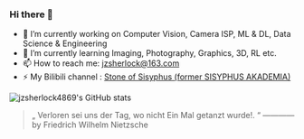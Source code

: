 ### Hi there 👋

<!--
**jzsherlock4869/jzsherlock4869** is a ✨ _special_ ✨ repository because its `README.md` (this file) appears on your GitHub profile.

Here are some ideas to get you started:

- 🔭 I’m currently working on ...
- 🌱 I’m currently learning ...
- 👯 I’m looking to collaborate on ...
- 🤔 I’m looking for help with ...
- 💬 Ask me about ...
- 📫 How to reach me: ...
- 😄 Pronouns: ...
- ⚡ Fun fact: ...
-->

- 🔭 I’m currently working on Computer Vision, Camera ISP, ML & DL, Data Science & Engineering
- 🌱 I’m currently learning Imaging, Photography, Graphics, 3D, RL etc.
- 📫 How to reach me: jzsherlock@163.com 
- ⚡ My Bilibili channel : [Stone of Sisyphus (former SISYPHUS AKADEMIA)](https://space.bilibili.com/111605772)


![jzsherlock4869's GitHub stats](https://github-readme-stats.vercel.app/api?username=jzsherlock4869&show_icons=true&theme=radical)

> „ Verloren sei uns der Tag, wo nicht Ein Mal getanzt wurde!. “  ———— by Friedrich Wilhelm Nietzsche 
